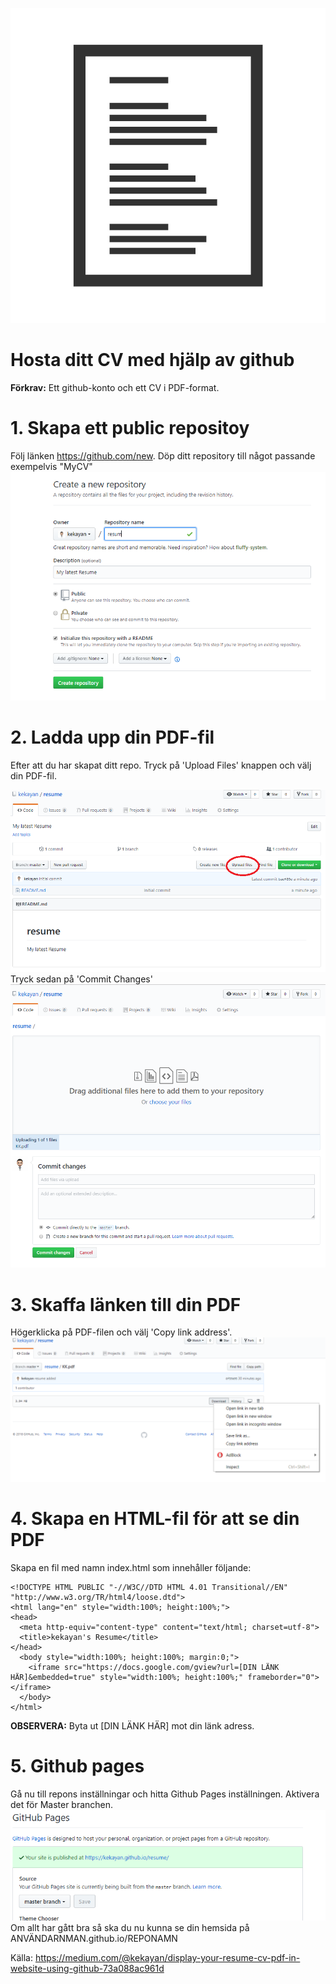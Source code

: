 ![](/resume-icon.jpg)
# Hosta ditt CV med hjälp av github
**Förkrav:** Ett github-konto och ett CV i PDF-format.

# 1. Skapa ett public repositoy
Följ länken https://github.com/new. Döp ditt repository till något passande exempelvis "MyCV" 
![](/1st.png)
# 2. Ladda upp din PDF-fil
Efter att du har skapat ditt repo. Tryck på 'Upload Files' knappen och välj din PDF-fil. 

![](/2nd.png)
Tryck sedan på 'Commit Changes'
![](/3rd.png)

# 3. Skaffa länken till din PDF
Högerklicka på PDF-filen och välj 'Copy link address'.
![](/4th.png)

# 4. Skapa en HTML-fil för att se din PDF
Skapa en fil med namn index.html som innehåller följande:
```
<!DOCTYPE HTML PUBLIC "-//W3C//DTD HTML 4.01 Transitional//EN" "http://www.w3.org/TR/html4/loose.dtd">
<html lang="en" style="width:100%; height:100%;">
<head>
  <meta http-equiv="content-type" content="text/html; charset=utf-8">
  <title>kekayan's Resume</title>
</head>
  <body style="width:100%; height:100%; margin:0;">
    <iframe src="https://docs.google.com/gview?url=[DIN LÄNK HÄR]&embedded=true" style="width:100%; height:100%;" frameborder="0"></iframe>
  </body>
</html>
```
**OBSERVERA:** Byta ut [DIN LÄNK HÄR] mot din länk adress.

# 5. Github pages
Gå nu till repons inställningar och hitta Github Pages inställningen. Aktivera det för Master branchen.
![](/5th.png)
Om allt har gått bra så ska du nu kunna se din hemsida på ANVÄNDARNMAN.github.io/REPONAMN

Källa: https://medium.com/@kekayan/display-your-resume-cv-pdf-in-website-using-github-73a088ac961d
